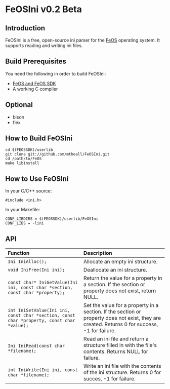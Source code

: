 FeOSIni v0.2 Beta
=================

Introduction
------------
FeOSIni is a free, open-source ini parser for the
[FeOS](https://github.com/fincs/FeOS "FeOS") operating system.
It supports reading and writing ini files.

Build Prerequisites
-------------------
You need the following in order to build FeOSIni:

- [FeOS and FeOS SDK](https://github.com/fincs/FeOS "FeOS")
- A working C compiler

Optional
--------
- bison
- flex

How to Build FeOSIni
--------------------
    cd $(FEOSSDK)/userlib
    git clone git://github.com/mtheall/FeOSIni.git
    cd /path/to/FeOS
    make libinstall

How to Use FeOSIni
------------------
In your C/C++ source:

    #include <ini.h>

In your Makefile:

    CONF_LIBDIRS = $(FEOSSDK)/userlib/FeOSIni
    CONF_LIBS = -lini

API
---
| Function                 | Description                      |
|:-------------------------|:---------------------------------|
| `Ini IniAlloc();`        | Allocate an empty ini structure. |
| `void IniFree(Ini ini);` | Deallocate an ini structure.     |
| `const char* IniGetValue(Ini ini, const char *section, const char *property);`            | Return the value for a property in a section. If the section or property does not exist, return NULL. |
| `int IniSetValue(Ini ini, const char *section, const char *property, const char *value);` | Set the value for a property in a section. If the section or property does not exist, they are created. Returns 0 for success, -1 for failure. |
| `Ini IniRead(const char *filename);`           | Read an ini file and return a structure filled in with the file's contents. Returns NULL for failure. |
| `int IniWrite(Ini ini, const char *filename);` | Write an ini file with the contents of the ini structure. Returns 0 for succes, -1 for failure.       |

